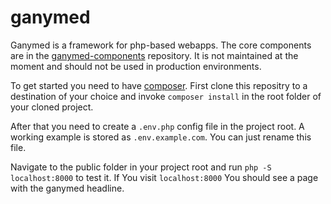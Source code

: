 # ganymed

Ganymed is a framework for php-based webapps. The core components are in the [ganymed-components](https://github.com/swengorschewski/ganymed-components) repository.
It is not maintained at the moment and should not be used in production environments.

To get started you need to have [composer](https://getcomposer.org/).
First clone this repositry to a destination of your choice and invoke `composer install` in the root folder of your cloned project.

After that you need to create a `.env.php` config file in the project root. A working example is stored as `.env.example.com`. You can just rename this file.

Navigate to the public folder in your project root and run `php -S localhost:8000` to test it. If You visit `localhost:8000` You should see a page with the ganymed headline.
